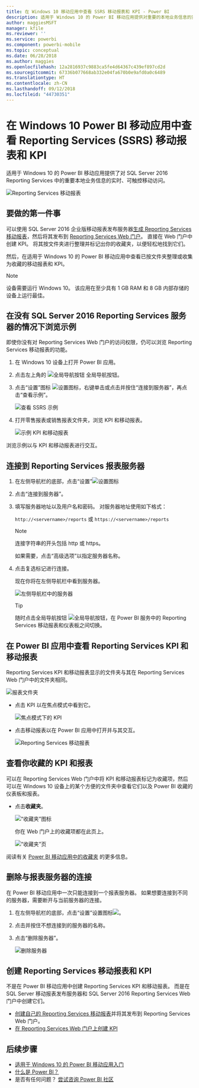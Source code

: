```yaml
---
title: 在 Windows 10 移动应用中查看 SSRS 移动报表和 KPI - Power BI
description: 适用于 Windows 10 的 Power BI 移动应用提供对重要的本地业务信息的实时、可触控的移动访问。
author: maggiesMSFT
manager: kfile
ms.reviewer: ''
ms.service: powerbi
ms.component: powerbi-mobile
ms.topic: conceptual
ms.date: 06/28/2018
ms.author: maggies
ms.openlocfilehash: 12a2816937c9883ca5fe4d64367c439ef897cd2d
ms.sourcegitcommit: 67336b077668ab332e04fa670b0e9afd0a0c6489
ms.translationtype: HT
ms.contentlocale: zh-CN
ms.lasthandoff: 09/12/2018
ms.locfileid: "44730351"
---
```

# <a name="view-reporting-services-ssrs-mobile-reports-and-kpis-in-the-windows-10-power-bi-mobile-app"></a>在 Windows 10 Power BI 移动应用中查看 Reporting Services (SSRS) 移动报表和 KPI
适用于 Windows 10 的 Power BI 移动应用提供了对 SQL Server 2016 Reporting Services 中的重要本地业务信息的实时、可触控移动访问。 

![Reporting Services 移动报表](././media/mobile-app-windows-10-ssrs-kpis-mobile-reports/power-bi-ssrs-mobile-report.png)

## <a name="first-things-first"></a>要做的第一件事
可以使用 SQL Server 2016 企业版移动报表发布服务器[生成 Reporting Services 移动报表](https://msdn.microsoft.com/library/mt652547.aspx)，然后将其发布到 [Reporting Services Web 门户](https://msdn.microsoft.com/library/mt637133.aspx)。 直接在 Web 门户中创建 KPI。 将其按文件夹进行整理并标记出你的收藏夹，以便轻松地找到它们。 

然后，在适用于 Windows 10 的 Power BI 移动应用中查看已按文件夹整理或收集为收藏的移动报表和 KPI。 

> [!NOTE]
> 设备需要运行 Windows 10。 该应用在至少具有 1 GB RAM 和 8 GB 内部存储的设备上运行最佳。
> 
> 

## <a name="explore-samples-without-a-sql-server-2016-reporting-services-server"></a>在没有 SQL Server 2016 Reporting Services 服务器的情况下浏览示例
即使你没有对 Reporting Services Web 门户的访问权限，仍可以浏览 Reporting Services 移动报表的功能。

1. 在 Windows 10 设备上打开 Power BI 应用。
2. 点击左上角的 ![全局导航按钮 ](././media/mobile-app-windows-10-ssrs-kpis-mobile-reports/powerbi_windows10_options_icon.png) 全局导航按钮。
3. 点击“设置”图标 ![设置图标](./././media/mobile-app-windows-10-ssrs-kpis-mobile-reports/power-bi-settings-icon.png)，右键单击或点击并按住“连接到服务器”，再点击“查看示例”。
   
   ![查看 SSRS 示例](./media/mobile-app-windows-10-ssrs-kpis-mobile-reports/power-bi-win10-connect-ssrs-samples.png)
4. 打开零售报表或销售报表文件夹，浏览 KPI 和移动报表。
   
   ![示例 KPI 和移动报表](./media/mobile-app-windows-10-ssrs-kpis-mobile-reports/power-bi-win10-ssrs-sample-kpis.png)

浏览示例以与 KPI 和移动报表进行交互。

## <a name="connect-to-a-reporting-services-report-server"></a>连接到 Reporting Services 报表服务器
1. 在左侧导航栏的底部，点击“设置”![设置图标](./././media/mobile-app-windows-10-ssrs-kpis-mobile-reports/power-bi-settings-icon.png)
2. 点击“连接到服务器”。
3. 填写服务器地址以及用户名和密码。 对服务器地址使用如下格式：
   
     `http://<servername>/reports` 或 `https://<servername>/reports`
   
   > [!NOTE]
   > 连接字符串的开头包括 http 或 https。
   > 
   > 
   
    如果需要，点击“高级选项”以指定服务器名称。
4. 点击复选标记进行连接。 
   
   现在你将在左侧导航栏中看到服务器。
   
   ![左侧导航栏中的服务器](./media/mobile-app-windows-10-ssrs-kpis-mobile-reports/power-bi-ssrs-mobile-report-server.png)
   
   >[!TIP]
   >随时点击全局导航按钮 ![全局导航按钮](././media/mobile-app-windows-10-ssrs-kpis-mobile-reports/powerbi_windows10_options_icon.png)，在 Power BI 服务中的 Reporting Services 移动报表和仪表板之间切换。 
   > 

## <a name="view-reporting-services-kpis-and-mobile-reports-in-the-power-bi-app"></a>在 Power BI 应用中查看 Reporting Services KPI 和移动报表
Reporting Services KPI 和移动报表显示的文件夹与其在 Reporting Services Web 门户中的文件夹相同。

![报表文件夹](./media/mobile-app-windows-10-ssrs-kpis-mobile-reports/power-bi-ssrs-mobile-report-folders.png)

* 点击 KPI 以在焦点模式中看到它。
  
    ![焦点模式下的 KPI](./media/mobile-app-windows-10-ssrs-kpis-mobile-reports/power-bi-ssrs-mobile-report-kpis.png)
* 点击移动报表以在 Power BI 应用中打开并与其交互。
  
    ![Reporting Services 移动报表](././media/mobile-app-windows-10-ssrs-kpis-mobile-reports/power-bi-ssrs-mobile-report.png)

## <a name="view-your-favorite-kpis-and-reports"></a>查看你收藏的 KPI 和报表
可以在 Reporting Services Web 门户中将 KPI 和移动报表标记为收藏项，然后可以在 Windows 10 设备上的某个方便的文件夹中查看它们以及 Power BI 收藏的仪表板和报表。

* 点击**收藏夹**。
  
   ![“收藏夹”图标](./media/mobile-app-windows-10-ssrs-kpis-mobile-reports/power-bi-ssrs-mobile-report-favorite-menu.png)
  
   你在 Web 门户上的收藏项都在此页上。
  
   ![“收藏夹”页](./media/mobile-app-windows-10-ssrs-kpis-mobile-reports/power-bi-windows-10-ssrs-favorites.png)

阅读有关 [Power BI 移动应用中的收藏夹](mobile-apps-favorites.md) 的更多信息。

## <a name="remove-a-connection-to-a-report-server"></a>删除与报表服务器的连接
在 Power BI 移动应用中一次只能连接到一个报表服务器。 如果想要连接到不同的服务器，需要断开与当前服务器的连接。

1. 在左侧导航栏的底部，点击“设置”设置图标![](./././media/mobile-app-windows-10-ssrs-kpis-mobile-reports/power-bi-settings-icon.png)。
2. 点击并按住不想连接到的服务器的名称。
3. 点击“删除服务器”。
   
    ![删除服务器](./media/mobile-app-windows-10-ssrs-kpis-mobile-reports/power-bi-windows-10-ssrs-remove-server-menu.png)

## <a name="create-reporting-services-mobile-reports-and-kpis"></a>创建 Reporting Services 移动报表和 KPI
不是在 Power BI 移动应用中创建 Reporting Services KPI 和移动报表。 而是在 SQL Server 移动报表发布服务器和 SQL Server 2016 Reporting Services Web 门户中创建它们。

* [创建自己的 Reporting Services 移动报表](https://msdn.microsoft.com/library/mt652547.aspx)并将其发布到 Reporting Services Web 门户。
* [在 Reporting Services Web 门户上创建 KPI](https://msdn.microsoft.com/library/mt683632.aspx)

## <a name="next-steps"></a>后续步骤
* [适用于 Windows 10 的 Power BI 移动应用入门](mobile-windows-10-phone-app-get-started.md)  
* [什么是 Power BI？](../../power-bi-overview.md)  
* 是否有任何问题？ [尝试咨询 Power BI 社区](http://community.powerbi.com/)

